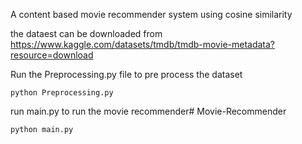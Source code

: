A content based movie recommender system using cosine similarity

the dataest can be downloaded from https://www.kaggle.com/datasets/tmdb/tmdb-movie-metadata?resource=download

Run the Preprocessing.py file to pre process the dataset
```
python Preprocessing.py
```

run main.py to run the movie recommender# Movie-Recommender
```
python main.py
```
